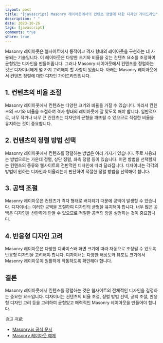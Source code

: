 ```yaml
---
layout: post
title: "[javascript] Masonry 레이아웃에서의 컨텐츠 정렬에 대한 디자인 가이드라인"
description: " "
date: 2023-10-26
tags: [javascript]
comments: true
share: true
---
```


Masonry 레이아웃은 웹사이트에서 동적이고 격자 형태의 레이아웃을 구현하는 데 사용되는 기술입니다. 이 레이아웃은 다양한 크기와 비율을 갖는 컨텐츠 요소를 조정하여 균형있는 디자인을 만들어줍니다. 그러나 Masonry 레이아웃에서 컨텐츠를 정렬하는 것은 디자이너에게 몇 가지 고려해야 할 사항이 있습니다. 아래는 Masonry 레이아웃에서 컨텐츠 정렬에 대한 디자인 가이드라인입니다.

## 1. 컨텐츠의 비율 조절

Masonry 레이아웃에서 컨텐츠는 다양한 크기와 비율을 가질 수 있습니다. 따라서 컨텐츠의 크기와 비율을 조절하여 격자 형태의 레이아웃에 잘 맞도록 해야 합니다. 일반적으로, 너무 작거나 너무 큰 컨텐츠는 디자인의 균형을 깨뜨릴 수 있으므로 적절한 비율을 유지하는 것이 중요합니다.

## 2. 컨텐츠의 정렬 방법 선택

Masonry 레이아웃에서 컨텐츠를 정렬하는 방법은 여러 가지가 있습니다. 주로 사용되는 방법으로는 가운데 정렬, 상단 정렬, 좌측 정렬 등이 있습니다. 어떤 방법을 선택할지는 컨텐츠의 종류와 웹사이트의 전반적인 디자인에 따라 달라집니다. 디자이너는 각각의 방법이 원하는 디자인과 어울리는지 판단하여 적절한 정렬 방법을 선택해야 합니다.

## 3. 공백 조절

Masonry 레이아웃은 컨텐츠가 격자 형태로 배치되기 때문에 공백이 발생할 수 있습니다. 디자이너는 이러한 공백을 조절하여 디자인의 균형을 유지해야 합니다. 너무 많은 공백은 디자인을 산만하게 만들 수 있으므로 적절한 공백의 양을 설정하는 것이 중요합니다.

## 4. 반응형 디자인 고려

Masonry 레이아웃은 다양한 디바이스와 화면 크기에 따라 자동으로 조정될 수 있도록 반응형 디자인을 고려해야 합니다. 디자이너는 다양한 해상도와 뷰포트 크기에서 Masonry 레이아웃이 원활하게 작동하도록 확인해야 합니다.

## 결론

Masonry 레이아웃에서 컨텐츠를 정렬하는 것은 웹사이트의 전체적인 디자인을 결정하는 중요한 요소입니다. 디자이너는 컨텐츠의 비율 조절, 정렬 방법 선택, 공백 조절, 반응형 디자인 고려 등을 고려하여 균형있고 매력적인 Masonry 레이아웃을 만들어야 합니다.

_참고 자료:_

- [Masonry.js 공식 문서](https://masonry.desandro.com/)
- [Masonry 레이아웃 예제](https://codepen.io/collection/XKkdbN)